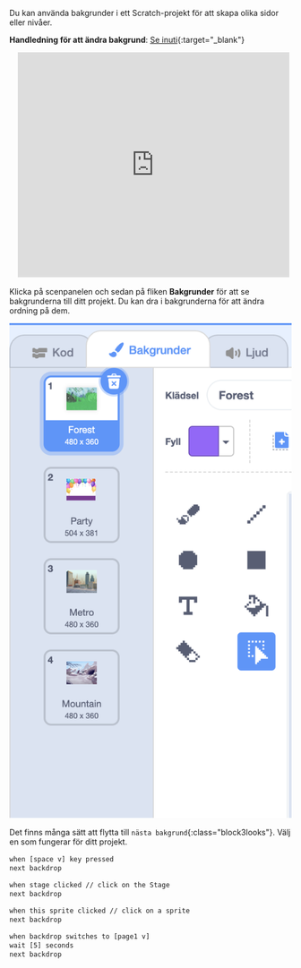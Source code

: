 Du kan använda bakgrunder i ett Scratch-projekt för att skapa olika sidor eller nivåer.

**Handledning för att ändra bakgrund**: [Se inuti](https://scratch.mit.edu/projects/498966268/editor){:target="_blank"}
<div class="scratch-preview" style="margin-left: 15px;">
  <iframe allowtransparency="true" width="485" height="402" src="https://scratch.mit.edu/projects/embed/498966268/?autostart=false" frameborder="0"></iframe>
</div>

Klicka på scenpanelen och sedan på fliken **Bakgrunder** för att se bakgrunderna till ditt projekt. Du kan dra i bakgrunderna för att ändra ordning på dem.

![Bakgrunderna i ordning i Bakgrundsfliken.](images/backdrops-in-order.png)

Det finns många sätt att flytta till `nästa bakgrund`{:class="block3looks"}. Välj en som fungerar för ditt projekt.

```blocks3
when [space v] key pressed
next backdrop
```

```blocks3
when stage clicked // click on the Stage
next backdrop
```

```blocks3
when this sprite clicked // click on a sprite
next backdrop
```

```blocks3
when backdrop switches to [page1 v]
wait [5] seconds
next backdrop
```

